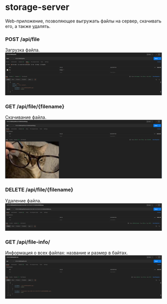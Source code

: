 # storage-server
Web-приложение, позволяющее выгружать файлы на сервер, скачивать его, а также удалять. 

### POST /api/file
Загрузка файла.
![File upload](./screenshots/post-file.png)

### GET /api/file/{filename}
Скачивание файла. 
![File save](./screenshots/get-file.png)

### DELETE /api/file/{filename}
Удаление файла.
![File delete](./screenshots/delete-file.png)

### GET /api/file-info/
Информация о всех файлах: название и размер в байтах. 
![File save](./screenshots/get-file-info.png)

